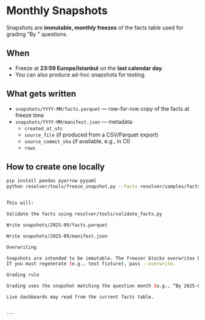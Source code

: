 # Monthly Snapshots

Snapshots are **immutable, monthly freezes** of the facts table used for grading “By <DATE>” questions.

## When
- Freeze at **23:59 Europe/Istanbul** on the **last calendar day**.
- You can also produce ad-hoc snapshots for testing.

## What gets written
- `snapshots/YYYY-MM/facts.parquet` — row-for-row copy of the facts at freeze time
- `snapshots/YYYY-MM/manifest.json` — metadata:
  - `created_at_utc`
  - `source_file` (if produced from a CSV/Parquet export)
  - `source_commit_sha` (if available, e.g., in CI)
  - `rows`

## How to create one locally

```bash
pip install pandas pyarrow pyyaml
python resolver/tools/freeze_snapshot.py --facts resolver/samples/facts_sample.csv --month 2025-09


This will:

Validate the facts using resolver/tools/validate_facts.py

Write snapshots/2025-09/facts.parquet

Write snapshots/2025-09/manifest.json

Overwriting

Snapshots are intended to be immutable. The freezer blocks overwrites by default.
If you must regenerate (e.g., test fixture), pass --overwrite.

Grading rule

Grading uses the snapshot matching the question month (e.g., “By 2025-09-30” → snapshots/2025-09/).

Live dashboards may read from the current facts table.


---
